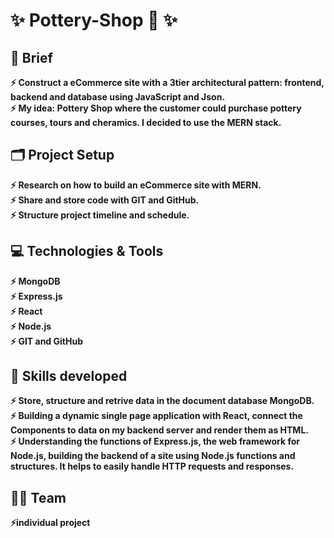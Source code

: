 # :sparkles:	Pottery-Shop :amphora: :sparkles:	 
  
## :page_facing_up: Brief
 **:zap: Construct a eCommerce site with a 3tier architectural pattern: frontend, backend and database using JavaScript and Json. <br>
   :zap: My idea: Pottery Shop where the customer could purchase pottery courses, tours and cheramics. I decided to
   use the MERN stack.** <br>


## :card_index_dividers: Project Setup 
 **:zap: Research on how to build an eCommerce site with MERN. <br>
 :zap: Share and store code with GIT and GitHub. <br>
 :zap: Structure project timeline and schedule.**<br>

## :computer:	 Technologies & Tools
 **:zap: MongoDB <br>
 :zap: Express.js <br>
 :zap: React<br>
 :zap: Node.js<br>
 :zap: GIT and GitHub**<br>

  
## :mechanical_arm: Skills developed
 **:zap: Store, structure and retrive data in the document database MongoDB.   <br> 
  :zap: Building a dynamic single page application with React, connect the Components to data on my backend server and render them as HTML. <br>
 :zap: Understanding the functions of Express.js, the web framework for Node.js, building the backend of a site using Node.js functions and structures. It helps to easily handle HTTP requests and responses.**<br>        

            
 ## :dancing_women: Team 
   **:zap:individual project**

